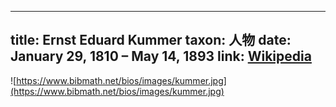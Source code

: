 
---
title: Ernst Eduard Kummer
taxon: 人物
date: January 29, 1810 – May 14, 1893
link: [Wikipedia](https://en.wikipedia.org/wiki/Ernst_Kummer)
---

![https://www.bibmath.net/bios/images/kummer.jpg](https://www.bibmath.net/bios/images/kummer.jpg)
